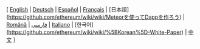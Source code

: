 [ [English](https://github.com/ethereum/wiki/wiki) 
| [Deutsch](https://github.com/ethereum/wiki/wiki/%5BGerman%5D-Ethereum-TOC) 
| [Español](https://github.com/ethereum/wiki/wiki/%5BSpanish%5D-Ethereum-TOC) 
| [Français](https://github.com/ethereum/wiki/wiki/%5BFrench%5D-Ethereum-TOC) 
| [日本語] (https://github.com/ethereum/wiki/wiki/Meteorを使ってDappを作ろう) 
| [Română](https://github.com/ethereum/wiki/wiki/%5BRomanian%5D-Cuprins) 
| [فارسی](https://github.com/ethereum/wiki/wiki/%5BPersian%5D-Ethereum-TOC) 
| [Italiano](https://github.com/ethereum/wiki/wiki/%5BItalian%5D-Ethereum-TOC) 
| [한국어] (https://github.com/ethereum/wiki/wiki/%5BKorean%5D-White-Paper) 
| [中文](https://github.com/ethereum/wiki/wiki/%5BChinese%5D-Ethereum-TOC) ]